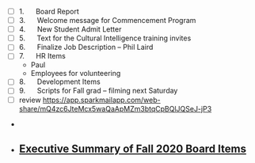 - [ ] 1.      Board Report
- [ ] 3.      Welcome message for Commencement Program
- [ ] 4.      New Student Admit Letter
- [ ] 5.      Text for the Cultural Intelligence training invites
- [ ] 6.      Finalize Job Description – Phil Laird
- [ ] 7.      HR Items
    - Paul
    - Employees for volunteering
- [ ] 8.      Development Items
- [ ] 9.      Scripts for Fall grad – filming next Saturday
- [ ] review https://app.sparkmailapp.com/web-share/mQ4zc6JteMcx5waQaApMZm3btqCpBQlJQSeJ-jP3
- 
- [Executive Summary of Fall 2020 Board Items](<Executive Summary of Fall 2020 Board Items.md>)
    - 
